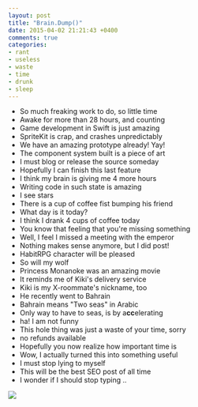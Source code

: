 ```yaml
---
layout: post
title: "Brain.Dump()"
date: 2015-04-02 21:21:43 +0400
comments: true
categories: 
- rant
- useless
- waste
- time
- drunk
- sleep
---
```


- So much freaking work to do, so little time
- Awake for more than 28 hours, and counting
- Game development in Swift is just amazing
- SpriteKit is crap, and crashes unpredictably
- We have an amazing prototype already! Yay!
- The component system built is a piece of art
- I must blog or release the source someday
- Hopefully I can finish this last feature 
- I think my brain is giving me 4 more hours
- Writing code in such state is amazing
- I see stars
- There is a cup of coffee fist bumping his friend
- What day is it today?
- I think I drank 4 cups of coffee today
- You know that feeling that you're missing something
- Well, I feel I missed a meeting with the emperor
- Nothing makes sense anymore, but I did post!
- HabitRPG character will be pleased
- So will my wolf
- Princess Monanoke was an amazing movie
- It reminds me of Kiki's delivery service
- Kiki is my X-roommate's nickname, too
- He recently went to Bahrain
- Bahrain means "Two seas" in Arabic
- Only way to have to seas, is by a**cc**elerating
- ha! I am not funny
- This hole thing was just a waste of your time, sorry
- no refunds available 
- Hopefully you now realize how important time is
- Wow, I actually turned this into something useful
- I must stop lying to myself
- This will be the best SEO post of all time
- I wonder if I should stop typing ..

![](http://mazyod.com/images/tumblr_mu3ldtX6ZA1s4kxqxo1_500.gif)

